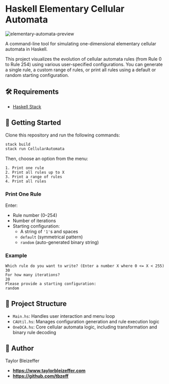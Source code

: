 # Haskell Elementary Cellular Automata

![elementary-automata-preview](https://github.com/T-Factorial/Haskell-Elementary-Automata/blob/master/proj_preview3.JPG)

A command-line tool for simulating one-dimensional elementary cellular automata in Haskell.

This project visualizes the evolution of cellular automata rules (from Rule 0 to Rule 254) using various user-specified configurations. You can generate a single rule, a custom range of rules, or print all rules using a default or random starting configuration.

## 🛠 Requirements

- [Haskell Stack](https://docs.haskellstack.org/en/stable/)

## 🚀 Getting Started

Clone this repository and run the following commands:

```bash
stack build
stack run CellularAutomata
```

Then, choose an option from the menu:
```
1. Print one rule
2. Print all rules up to X
3. Print a range of rules
4. Print all rules
```

### Print One Rule
Enter:
- Rule number (0–254)
- Number of iterations
- Starting configuration:
  - A string of `'1'`s and spaces
  - `default` (symmetrical pattern)
  - `random` (auto-generated binary string)

### Example
```
Which rule do you want to write? (Enter a number X where 0 <= X < 255)
30
For how many iterations? 
20
Please provide a starting configuration:
random
```

## 📂 Project Structure

- `Main.hs`: Handles user interaction and menu loop
- `CAUtil.hs`: Manages configuration generation and rule execution logic
- `OneDCA.hs`: Core cellular automata logic, including transformation and binary rule decoding

## 👤 Author

Taylor Bleizeffer  
- **https://www.taylorbleizeffer.com**  
- **https://github.com/tbzeff**
